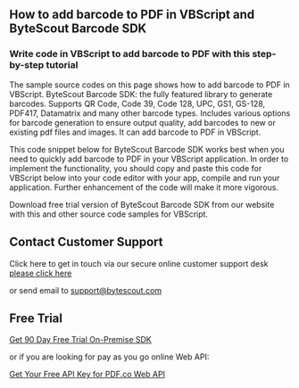 ## How to add barcode to PDF in VBScript and ByteScout Barcode SDK

### Write code in VBScript to add barcode to PDF with this step-by-step tutorial

The sample source codes on this page shows how to add barcode to PDF in VBScript. ByteScout Barcode SDK: the fully featured library to generate barcodes. Supports QR Code, Code 39, Code 128, UPC, GS1, GS-128, PDF417, Datamatrix and many other barcode types. Includes various options for barcode generation to ensure output quality, add barcodes to new or existing pdf files and images. It can add barcode to PDF in VBScript.

This code snippet below for ByteScout Barcode SDK works best when you need to quickly add barcode to PDF in your VBScript application. In order to implement the functionality, you should copy and paste this code for VBScript below into your code editor with your app, compile and run your application. Further enhancement of the code will make it more vigorous.

Download free trial version of ByteScout Barcode SDK from our website with this and other source code samples for VBScript.

## Contact Customer Support

Click here to get in touch via our secure online customer support desk [please click here](https://bytescout.zendesk.com/hc/en-us/requests/new?subject=ByteScout%20Barcode%20SDK%20Question)

or send email to [support@bytescout.com](mailto:support@bytescout.com?subject=ByteScout%20Barcode%20SDK%20Question) 

## Free Trial

[Get 90 Day Free Trial On-Premise SDK](https://bytescout.com/download/web-installer?utm_source=github-readme)

or if you are looking for pay as you go online Web API:

[Get Your Free API Key for PDF.co Web API](https://pdf.co/documentation/api?utm_source=github-readme)